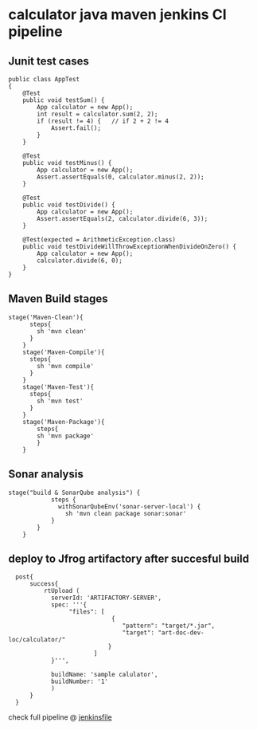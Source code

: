 # calculator java maven jenkins CI pipeline

## Junit test cases

```
public class AppTest 
{
	@Test
	public void testSum() {
		App calculator = new App();
		int result = calculator.sum(2, 2);
		if (result != 4) {   // if 2 + 2 != 4
			Assert.fail();
		}
	}

	@Test
	public void testMinus() {
		App calculator = new App();
		Assert.assertEquals(0, calculator.minus(2, 2));
	}

	@Test
	public void testDivide() {
		App calculator = new App();
		Assert.assertEquals(2, calculator.divide(6, 3));
	}

	@Test(expected = ArithmeticException.class)
	public void testDivideWillThrowExceptionWhenDivideOnZero() {
		App calculator = new App();
		calculator.divide(6, 0);
	}
}

```

## Maven Build stages

```
stage('Maven-Clean'){
      steps{
        sh 'mvn clean'
      }
    }
    stage('Maven-Compile'){
      steps{
        sh 'mvn compile'
      }
    }
    stage('Maven-Test'){
      steps{
        sh 'mvn test'
      }
    }
    stage('Maven-Package'){
        steps{
        sh 'mvn package'
        }
    }

```

## Sonar analysis

```
stage("build & SonarQube analysis") {
            steps {
              withSonarQubeEnv('sonar-server-local') {
                sh 'mvn clean package sonar:sonar'
            }
        }
    }

```

## deploy to Jfrog artifactory after succesful build

```
  post{
      success{
          rtUpload (
            serverId: 'ARTIFACTORY-SERVER',
            spec: '''{
                 "files": [
                             {
                                "pattern": "target/*.jar",
                                "target": "art-doc-dev-loc/calculator/"
                            }
                        ]
            }''',
 
            buildName: 'sample calulator',
            buildNumber: '1'
            )
      }
  }

```

check full pipeline @ [jenkinsfile](https://github.com/sujjadshaik/calculator/blob/master/jenkinsfile)

